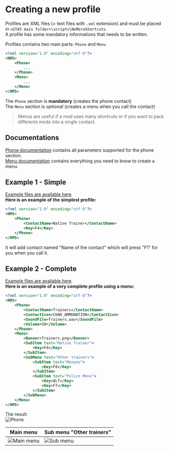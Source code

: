 # Creating a new profile
Profiles are XML files (= text files with `.xml` extension) and must be placed in `<GTA5 main folder>\scripts\NoMoreShortcuts`.  
A profile has some mandatory informations that needs to be written.

Profiles contains two main parts: `Phone` and `Menu`
```XML
<?xml version="1.0" encoding="utf-8"?>
<NMS>
    <Phone>
        ...
    </Phone>
    <Menu>
        ...
    </Menu>
</NMS>
```
The `Phone` section is **mandatory** (creates the phone contact)  
The `Menu` section is *optional* (creates a menu when you call the contact)  
>Menus are useful if a mod uses many shortcuts or if you want to pack differents mods into a single contact.

Documentations
---
[Phone documentation](https://github.com/Bob74/NoMoreShortcuts/blob/master/doc/phone.md) contains all parameters supported for the phone section.  
[Menu documentation](https://github.com/Bob74/NoMoreShortcuts/blob/master/doc/menu.md) contains everything you need to know to create a menu.

Example 1 - Simple
---
[Example files are available here](https://github.com/Bob74/NoMoreShortcuts/tree/master/Example/Simple%20example)  
**Here is an example of the simplest profile:**
```XML
<?xml version="1.0" encoding="utf-8"?>
<NMS>
    <Phone>
        <ContactName>Native Trainer</ContactName>
        <Key>F4</Key>
    </Phone>
</NMS>
```
It will add contact named "Name of the contact" which will press "F1" for you when you call it.  

Example 2 - Complete
---
[Example files are available here](https://github.com/Bob74/NoMoreShortcuts/tree/master/Example/Complete%20example)  
**Here is an example of a very complete profile using a menu:**
```XML
<?xml version="1.0" encoding="utf-8"?>
<NMS>
    <Phone>
        <ContactName>Trainers</ContactName>
        <ContactIcon>CHAR_AMMUNATION</ContactIcon>
        <SoundFile>Trainers.wav</SoundFile>
        <Volume>50</Volume>
    </Phone>
    <Menu>
        <Banner>Trainers.png</Banner>
        <SubItem text="Native Trainer">
            <Key>F4</Key>
        </SubItem>
        <SubMenu text="Other trainers">
            <SubItem text="Menyoo">
                <Key>F8</Key>
            </SubItem>
            <SubItem text="Police Menu">
                <Key>ALT</Key>
                <Key>F7</Key>
            </SubItem>
        </SubMenu>
    </Menu>
</NMS>
```

The result:  
![Phone](https://i.imgur.com/tFoAypl.png)

Main menu | Sub menu "Other trainers"
------------ | -------------
![Main menu](https://i.imgur.com/veJHHPL.png) | ![Sub menu](https://i.imgur.com/hAZtnP7.png)
